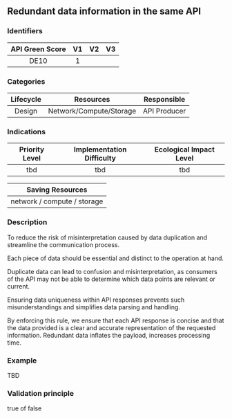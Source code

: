 ## Redundant data information in the same API

### Identifiers

| API Green Score |  V1  |  V2  |  V3  |
|:-------:|:----:|:----:|:----:|
|   DE10   | 1  |   |      |

### Categories

| Lifecycle |  Resources  |  Responsible  |
|:---------:|:----:|:----:|
| Design | Network/Compute/Storage | API Producer |

### Indications

| Priority Level |      Implementation Difficulty      |  Ecological Impact Level   |
|:-------------------:|:-------------------------:|:---------------------:|
| tbd | tbd | tbd |

|Saving Resources                                           |
|:----------------------------------------------------------:|
|network / compute / storage    |

### Description

To reduce the risk of misinterpretation caused by data duplication and streamline the communication process.

Each piece of data should be essential and distinct to the operation at hand. 

Duplicate data can lead to confusion and misinterpretation, as consumers of the API may not be able to determine which data points are relevant or current. 

Ensuring data uniqueness within API responses prevents such misunderstandings and simplifies data parsing and handling. 

By enforcing this rule, we ensure that each API response is concise and that the data provided is a clear and accurate representation of the requested information. Redundant data inflates the payload, increases processing time.




### Example
TBD 

### Validation principle

true of false
